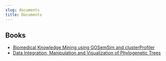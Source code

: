 ```yaml
---
slug: documents
title: Documents
---
```


## Books

+ [Biomedical Knowledge Mining using GOSemSim and clusterProfiler](https://yulab-smu.top/biomedical-knowledge-mining-book/)
+ [Data Integration, Manipulation and Visualization of Phylogenetic Trees](https://yulab-smu.top/treedata-book/)

